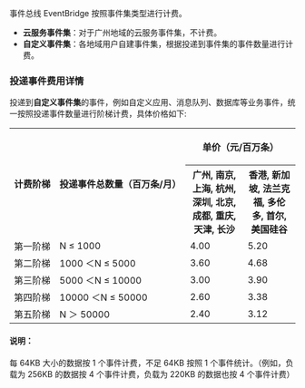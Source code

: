 
事件总线 EventBridge 按照事件集类型进行计费。
- **云服务事件集**：对于广州地域的云服务事件集，不计费。
- **自定义事件集**：各地域用户自建事件集，根据投递到事件集的事件数量进行计费。


### 投递事件费用详情

投递到**自定义事件集**的事件，例如自定义应用、消息队列、数据库等业务事件，统一按照投递事件数量进行阶梯计费，具体价格如下:

<table><tr>
<th rowspan="2"><nobr>计费阶梯</nobr></th>
<th rowspan="2"><nobr>投递事件总数量（百万条/月）</nobr></th>
<th colspan="2"><p align="center">单价（元/百万条）</p></th>
</tr><tr>
<th>广州, 南京, 上海, 杭州, 深圳, 北京, 成都, 重庆, 天津, 长沙</th>
<th>香港, 新加坡, 法兰克福, 多伦多, 首尔, 美国硅谷</th>
</tr><tr>
<td>第一阶梯</td>
<td>N ≤ 1000</td>
<td>4.00</td>
<td>5.20</td>
</tr><tr>
<td>第二阶梯</td>
<td>1000 ＜N ≤ 5000</td>
<td>3.60</td>
<td>4.68 </td>
</tr><tr>
<td>第三阶梯</td>
<td>5000 ＜N ≤ 10000</td>
<td>3.00</td>
<td>3.90</td>
</tr><tr>
<td>第四阶梯</td>
<td>10000 ＜N ≤ 50000</td>
<td> 2.60</td>
<td> 3.38</td>
</tr><tr>
<td>第五阶梯</td>
<td>N ＞ 50000</td>
<td>2.40</td>
<td>3.12</td>
</tr></table>

#### 说明：
每 64KB 大小的数据按 1 个事件计费，不足 64KB 按照 1 个事件统计。（例如，负载为 256KB 的数据按 4 个事件计费，负载为 220KB 的数据也按 4 个事件计费）
